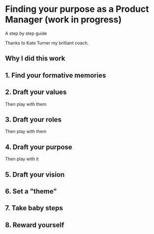 # Finding your purpose as a Product Manager (work in progress)
A step by step guide

Thanks to Kate Turner my brilliant coach.

## Why I did this work

## 1. Find your formative memories

## 2. Draft your values

Then play with them

## 3. Draft your roles

Then play with them

## 4. Draft your purpose

Then play with it

## 5. Draft your vision

## 6. Set a "theme" 

## 7. Take baby steps

## 8. Reward yourself
